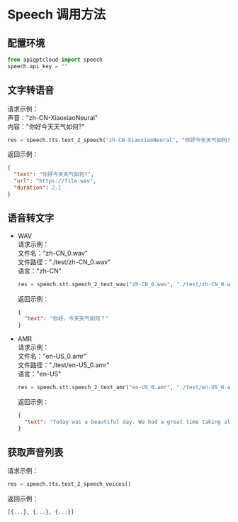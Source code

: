 # Speech 调用方法

## 配置环境
```python
from apigptcloud import speech
speech.api_key = ""
```

## 文字转语音
请求示例：  
声音："zh-CN-XiaoxiaoNeural"  
内容："你好今天天气如何?"
```python
res = speech.tts.text_2_speech("zh-CN-XiaoxiaoNeural", "你好今天天气如何?")
```

返回示例：
```json
{
  "text": "你好今天天气如何?", 
  "url": "https://file.wav", 
  "duration": 2.1
}
```

## 语音转文字
* WAV  
  请求示例：  
  文件名："zh-CN_0.wav"  
  文件路径："./test/zh-CN_0.wav"  
  语言："zh-CN"  
  ```python
  res = speech.stt.speech_2_text_wav("zh-CN_0.wav", "./test/zh-CN_0.wav", "zh-CN")
  ```
  返回示例：
    ```json
    {
      "text": "你好，今天天气如何？"
    }
    ```
* AMR  
  请求示例：  
  文件名："en-US_0.amr"  
  文件路径："./test/en-US_0.amr"  
  语言："en-US"  
  ```python
  res = speech.stt.speech_2_text_amr("en-US_0.amr", "./test/en-US_0.amr", "en-US")
  ```
  返回示例：
    ```json
    {
      "text": "Today was a beautiful day. We had a great time taking along Long walk In the morning. The county slide was in full bloom, yet the air was crisp and cold. Towards the end of the day, clouds came in forecasting much needed rain."
    }
    ```
## 获取声音列表
请求示例：
```python
res = speech.tts.text_2_speech_voices()
```
返回示例：
```python
[{...}, {...}, {...}]
```

